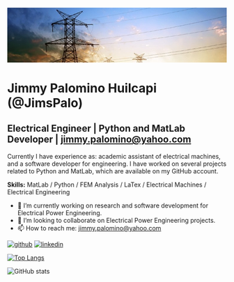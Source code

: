 
![Electrical Engineer | Python and MatLab Developer](/Blackgorund.jpg)

# Jimmy Palomino Huilcapi (@JimsPalo)
## Electrical Engineer | Python and MatLab Developer | jimmy.palomino@yahoo.com

Currently I have experience as: academic assistant of electrical machines, and a software developer for engineering. I have worked on several projects related to Python and MatLab, which are available on my GitHub account.

**Skills:** MatLab / Python / FEM Analysis / LaTex / Electrical Machines / Electrical Engineering

- 🔭 I’m currently working on research and software development for Electrical Power Engineering. 
- 👯 I’m looking to collaborate on Electrical Power Engineering projects. 
- 📫 How to reach me: jimmy.palomino@yahoo.com


[<img src='https://cdn.jsdelivr.net/npm/simple-icons@3.0.1/icons/github.svg' alt='github' height='40'>](https://github.com/JimsPalo) 
[<img src='https://cdn.jsdelivr.net/npm/simple-icons@3.0.1/icons/linkedin.svg' alt='linkedin' height='40'>](https://www.linkedin.com/in/jimmypalomino/) 

[![Top Langs](https://github-readme-stats.vercel.app/api/top-langs/?username=JimsPalo)](https://github.com/anuraghazra/github-readme-stats)


![GitHub stats](https://github-readme-stats.vercel.app/api?username=JimsPalo&show_icons=true&count_private=true)  

